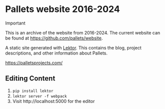 # Pallets website 2016-2024

> [!IMPORTANT]
> This is an archive of the website from 2016-2024. The current website can be found at https://github.com/pallets/website.

A static site generated with [Lektor](https://www.getlektor.com). This
contains the blog, project descriptions, and other information about
Pallets.

https://palletsprojects.com/

## Editing Content

1. `pip install lektor`
2. `lektor server -f webpack`
3. Visit http://localhost:5000 for the editor
